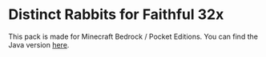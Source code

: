 # Distinct Rabbits for Faithful 32x

This pack is made for Minecraft Bedrock / Pocket Editions. You can find the Java version [here](https://modrinth.com/resourcepack/distinct-rabbits-32x).
